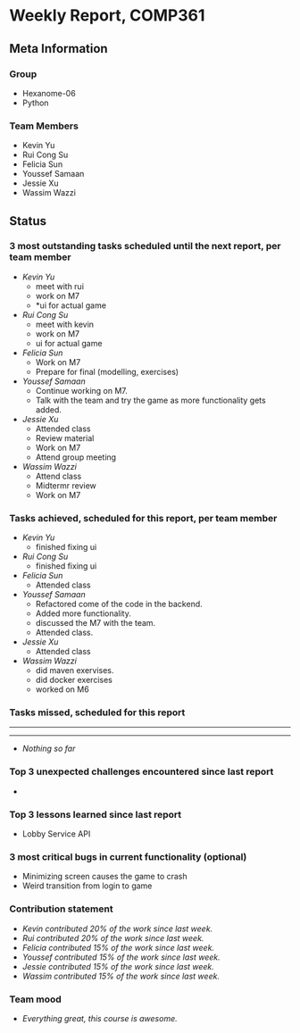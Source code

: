 # Weekly Report, COMP361

## Meta Information

### Group

* Hexanome-06
* Python

### Team Members

* Kevin Yu
* Rui Cong Su
* Felicia Sun
* Youssef Samaan
* Jessie Xu
* Wassim Wazzi

## Status

### 3 most outstanding tasks scheduled until the next report, per team member

* *Kevin Yu*
    * meet with rui
    * work on M7
    * *ui for actual game
* *Rui Cong Su*
    * meet with kevin
    * work on M7
    * ui for actual game
* *Felicia Sun*
    * Work on M7
    * Prepare for final (modelling, exercises)
* *Youssef Samaan*
    * Continue working on M7.
    * Talk with the team and try the game as more functionality gets added.
* *Jessie Xu*
    * Attended class
    * Review material
    * Work on M7
    * Attend group meeting
* *Wassim Wazzi*
    * Attend class
    * Midtermr review
    * Work on M7

### Tasks achieved, scheduled for this report, per team member

* *Kevin Yu*
    * finished fixing ui
* *Rui Cong Su*
    * finished fixing ui
* *Felicia Sun*
    * Attended class
* *Youssef Samaan*
    * Refactored come of the code in the backend.
    * Added more functionality.
    * discussed the M7 with the team.
    * Attended class.
* *Jessie Xu*
    * Attended class
* *Wassim Wazzi*
    * did maven exervises.
    * did docker exercises
    * worked on M6

### Tasks missed, scheduled for this report

---

---

* *Nothing so far*

### Top 3 unexpected challenges encountered since last report

*

### Top 3 lessons learned since last report

* Lobby Service API

### 3 most critical bugs in current functionality (optional)

* Minimizing screen causes the game to crash
* Weird transition from login to game

### Contribution statement

* *Kevin contributed 20% of the work since last week.*
* *Rui contributed 20% of the work since last week.*
* *Felicia contributed 15% of the work since last week.*
* *Youssef contributed 15% of the work since last week.*
* *Jessie contributed 15% of the work since last week.*
* *Wassim contributed 15% of the work since last week.*

### Team mood

* *Everything great, this course is awesome.*
